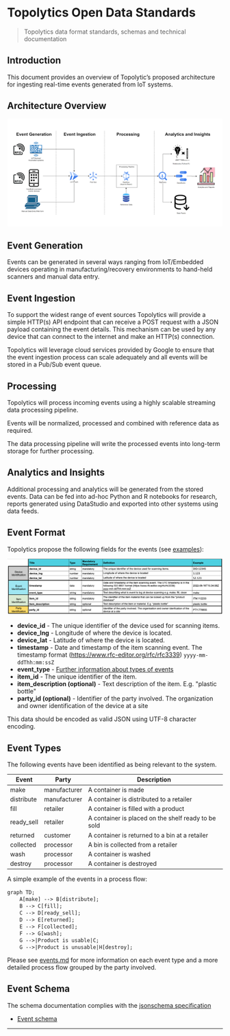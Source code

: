 # Topolytics Open Data Standards

> Topolytics data format standards, schemas and technical documentation


## Introduction
This document provides an overview of Topolytic’s proposed architecture for ingesting real-time events generated from IoT systems.

## Architecture Overview

![Architecture Overview Diagram](images/architecture-overview.png)
## Event Generation
Events can be generated in several ways ranging from IoT/Embedded devices operating in manufacturing/recovery environments to hand-held scanners and manual data entry.

## Event Ingestion
To support the widest range of event sources Topolytics will provide a simple HTTP(s) API endpoint that can receive a POST request with a JSON payload containing the event details. This mechanism can be used by any device that can connect to the internet and make an HTTP(s) connection.

Topolytics will leverage cloud services provided by Google to ensure that the event ingestion process can scale adequately and all events will be stored in a Pub/Sub event queue.

## Processing

Topolytics will process incoming events using a highly scalable streaming data processing pipeline.

Events will be normalized, processed and combined with reference data as required.

The data processing pipeline will write the processed events into long-term storage for further processing.

## Analytics and Insights
Additional processing and analytics will be generated from the stored events. Data can be fed into ad-hoc Python and R notebooks for research, reports generated using DataStudio and exported into other systems using data feeds.

## Event Format
Topolytics propose the following fields for the events (see [examples](./examples.md)):

![Event Format](images/event-format.png)

- **device_id** - The unique identifier of the device used for scanning items.
- **device_lng** - Longitude of where the device is located.
- **device_lat** - Latitude of where the device is located.
- **timestamp** - Date and timestamp of the item scanning event. The timestamp format (https://www.rfc-editor.org/rfc/rfc3339) `yyyy-mm-ddThh:mm:ssZ`
- **event_type** - [Further information about types of events](./events.md)
- **item_id** - The unique identifier of the item.
- **item_description (optional)** - Text description of the item. E.g. "plastic bottle"
- **party_id (optional)** - Identifier of the party involved. The organization and owner identification of the device at a site

This data should be encoded as valid JSON using UTF-8 character encoding.

## Event Types

The following events have been identified as being relevant to the system.

| Event | Party | Description |
| --- | --- | --- |
| make | manufacturer | A container is made |
| distribute | manufacturer | A container is distributed to a retailer |
| fill | retailer | A container is filled with a product |
| ready_sell | retailer | A container is placed on the shelf ready to be sold |
| returned | customer | A container is returned to a bin at a retailer |
| collected | processor | A bin is collected from a retailer |
| wash | processor | A container is washed |
| destroy | processor | A container is destroyed |

A simple example of the events in a process flow:

```mermaid
graph TD;
    A[make] --> B[distribute];
    B --> C[fill];
    C --> D[ready_sell];
    D --> E[returned];
    E --> F[collected];
    F --> G[wash];
    G -->|Product is usable|C;
    G -->|Product is unusable|H[destroy];
```

Please see [events.md](./events.md) for more information on each event type and a more detailed process flow grouped by the party involved.

## Event Schema

The schema documentation complies with the [jsonschema specification](https://json-schema.org/specification.html)

- [Event schema](./schema/events/json/event.schema.md) 
  

---
